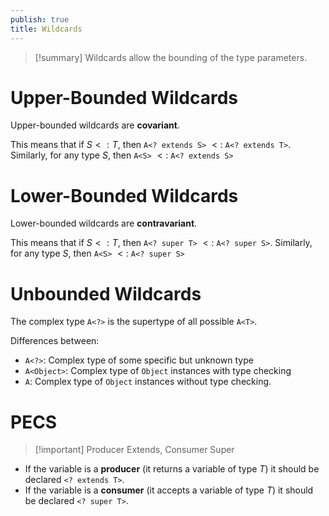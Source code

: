 ```yaml
---
publish: true
title: Wildcards
---
```

>[!summary] 
> Wildcards allow the bounding of the type parameters.

# Upper-Bounded Wildcards

Upper-bounded wildcards are **covariant**.

This means that if $S <: T$, then `A<? extends S>` $<:$ `A<? extends T>`.
Similarly, for any type $S$, then `A<S>` $<:$ `A<? extends S>`

# Lower-Bounded Wildcards

Lower-bounded wildcards are **contravariant**.

This means that if $S <: T$, then `A<? super T>` $<:$ `A<? super S>`.
Similarly, for any type $S$, then `A<S>` $<:$ `A<? super S>`

# Unbounded Wildcards

The complex type `A<?>` is the supertype of all possible `A<T>`.

Differences between:
- `A<?>`: Complex type of some specific but unknown type
- `A<Object>`: Complex type of `Object` instances with type checking
- `A`: Complex type of `Object` instances without type checking.
# PECS
> [!important] Producer Extends, Consumer Super

- If the variable is a **producer** (it returns a variable of type $T$) it should be declared `<? extends T>`.
- If the variable is a **consumer** (it accepts a variable of type $T$) it should be declared `<? super T>`.